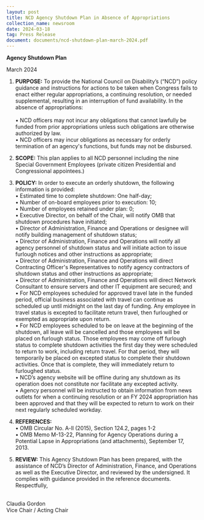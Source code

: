 ```yaml
---
layout: post
title: NCD Agency Shutdown Plan in Absence of Appropriations
collection_name: newsroom
date: 2024-03-18
tag: Press Release
document: documents/ncd-shutdown-plan-march-2024.pdf
---
```

**Agency Shutdown Plan**

March 2024

1. **PURPOSE:** To provide the National Council on Disability’s (“NCD”) policy guidance and 
   instructions for actions to be taken when Congress fails to enact either regular appropriations, a 
   continuing resolution, or needed supplemental, resulting in an interruption of fund availability. 
   In the absence of appropriations:\
   \
   •  NCD officers may not incur any obligations that cannot lawfully be funded from prior 
   appropriations unless such obligations are otherwise authorized by law.
   \
   •  NCD officers may incur obligations as necessary for orderly termination of an agency's 
   functions, but funds may not be disbursed.
2. **SCOPE:** This plan applies to all NCD personnel including the nine Special Government Employees 
   (private citizen Presidential and Congressional appointees.)
3. **POLICY:** In order to execute an orderly shutdown, the following information is provided:\
   •  Estimated time to complete shutdown: One half-day;
   \
   •  Number of on-board employees prior to execution: 10;
   \
   •  Number of employees retained under plan: 0;
   \
   •  Executive Director, on behalf of the Chair, will notify OMB that shutdown procedures have 
   initiated;
   \
   •  Director of Administration, Finance and Operations or designee will notify building management 
   of shutdown status;
   \
   •  Director of Administration, Finance and Operations will notify all agency personnel of 
   shutdown status and will initiate action to issue furlough notices and other instructions as 
   appropriate;
   \
   •  Director of Administration, Finance and Operations will direct Contracting Officer's 
   Representatives to notify agency contractors of shutdown status and other instructions as 
   appropriate;
   \
   •  Director of Administration, Finance and Operations will direct Network Consultant to ensure 
   servers and other IT equipment are secured; and
   \
   •  For NCD employees scheduled for approved travel late in the funded period, official business 
   associated with travel can continue as scheduled up until midnight on the last day of funding. Any 
   employee in travel status is excepted to facilitate return travel, then furloughed or exempted as 
   appropriate upon return.
   \
   •  For NCD employees scheduled to be on leave at the beginning of the shutdown, all leave will be 
   cancelled and those employees will be placed on furlough status. Those employees may come off 
   furlough status to complete shutdown activities the first day they were scheduled to return to 
   work, including return travel. For that period, they will temporarily be placed on excepted status to complete their shutdown activities. Once that is complete, they will immediately return to furloughed status.
   \
   •  NCD’s agency website will be offline during any shutdown as its operation does not constitute 
   nor facilitate any excepted activity.
   \
   •  Agency personnel will be instructed to obtain information from news outlets for when a 
   continuing resolution or an FY 2024 appropriation has been approved and that they will be expected 
   to return to work on their next regularly scheduled workday.


4. **REFERENCES:**
   \
   •  OMB Circular No. A-ll (2015), Section 124.2, pages 1-2
   \
   •  OMB Memo M-13-22, Planning for Agency Operations during a Potential Lapse in Appropriations (and 
   attachments), September 17, 2013.
5. **REVIEW:** This Agency Shutdown Plan has been prepared, with the assistance of NCD’s Director of 
   Administration, Finance, and Operations as well as the Executive Director, and reviewed by the 
   undersigned. It complies with guidance provided in the reference documents.
   Respectfully,

\
Claudia Gordon
\
Vice Chair / Acting Chair